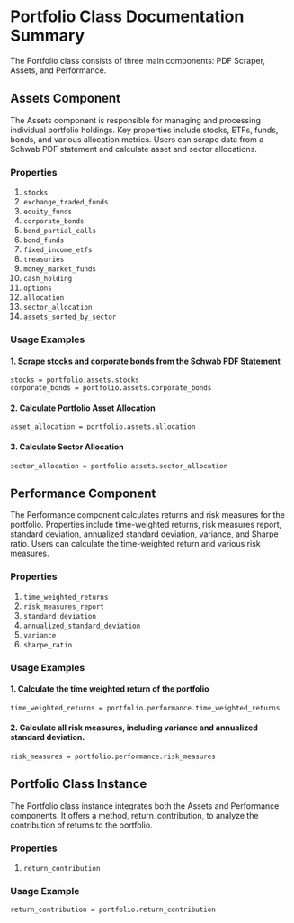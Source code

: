 # Portfolio Class Documentation Summary

The Portfolio class consists of three main components: PDF Scraper, Assets, and Performance.

## Assets Component

The Assets component is responsible for managing and processing individual portfolio holdings. Key properties include 
stocks, ETFs, funds, bonds, and various allocation metrics. Users can scrape data from a Schwab PDF statement and 
calculate asset and sector allocations.

### Properties

1. `stocks`
2. `exchange_traded_funds`
3. `equity_funds`
4. `corporate_bonds`
5. `bond_partial_calls`
6. `bond_funds`
7. `fixed_income_etfs`
8. `treasuries`
9. `money_market_funds`
10. `cash_holding`
11. `options`
12. `allocation`
13. `sector_allocation`
14. `assets_sorted_by_sector`

### Usage Examples

#### 1. Scrape stocks and corporate bonds from the Schwab PDF Statement
```jupyter
stocks = portfolio.assets.stocks
corporate_bonds = portfolio.assets.corporate_bonds
```

#### 2. Calculate Portfolio Asset Allocation
```jupyter
asset_allocation = portfolio.assets.allocation
```

#### 3. Calculate Sector Allocation
```jupyter
sector_allocation = portfolio.assets.sector_allocation
```

## Performance Component

The Performance component calculates returns and risk measures for the portfolio. Properties include time-weighted 
returns, risk measures report, standard deviation, annualized standard deviation, variance, and Sharpe ratio. Users can 
calculate the time-weighted return and various risk measures.

### Properties

1. `time_weighted_returns`
2. `risk_measures_report`
3. `standard_deviation`
4. `annualized_standard_deviation`
5. `variance`
6. `sharpe_ratio`

### Usage Examples

#### 1. Calculate the time weighted return of the portfolio
```jupyter
time_weighted_returns = portfolio.performance.time_weighted_returns
```

#### 2. Calculate all risk measures, including variance and annualized standard deviation.
```jupyter
risk_measures = portfolio.performance.risk_measures
```

## Portfolio Class Instance
The Portfolio class instance integrates both the Assets and Performance components. It offers a method, 
return_contribution, to analyze the contribution of returns to the portfolio.

### Properties

1. `return_contribution`

### Usage Example

```jupyter
return_contribution = portfolio.return_contribution
```

